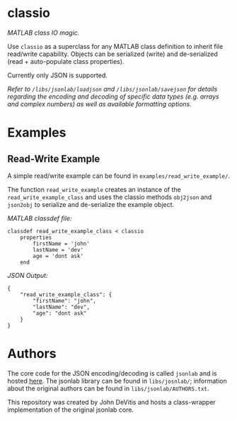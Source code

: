 # classio
*MATLAB class IO magic.*

Use `classio` as a superclass for any MATLAB class definition to inherit file read/write capability. Objects can be serialized (write) and de-serialized (read + auto-populate class properties).

Currently only JSON is supported.

*Refer to `/libs/jsonlab/loadjson` and `/libs/jsonlab/savejson` for details regarding the encoding and decoding of specific data types (e.g. arrays and complex numbers) as well as available formatting options.*

# Examples

## Read-Write Example
A simple read/write example can be found in `examples/read_write_example/`.

The function `read_write_example` creates an instance of the `read_write_example_class` and uses the classio methods `obj2json` and `json2obj` to serialize and de-serialize the example object.

*MATLAB classdef file:*
```
classdef read_write_example_class < classio
	properties
        firstName = 'john'
        lastName = 'dev'
        age = 'dont ask'
	end
```

*JSON Output:*
```
{
	"read_write_example_class": {
		"firstName": "john",
		"lastName": "dev",
		"age": "dont ask"
	}
}
```


# Authors
The core code for the JSON encoding/decoding is called `jsonlab` and is hosted [here](http://iso2mesh.sourceforge.net/cgi-bin/index.cgi?jsonlab). The jsonlab library can be found in `libs/josnlab/`; information about the original authors can be found in `libs/jsonlab/AUTHORS.txt`.

 This repository was created by John DeVitis and hosts a class-wrapper implementation of the original jsonlab core.

